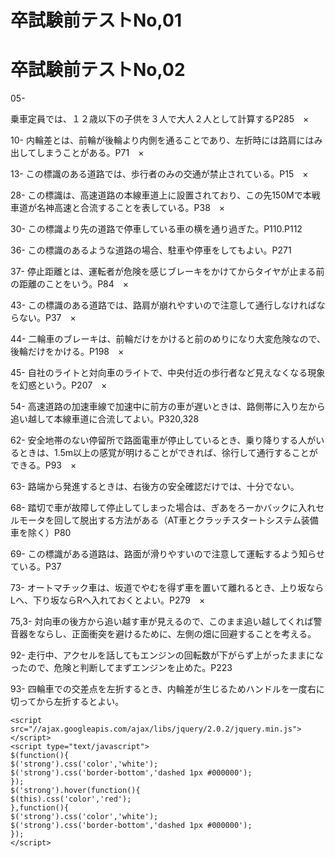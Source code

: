 # 卒試験前テストNo,01

# 卒試験前テストNo,02

05- 

乗車定員では、１２歳以下の子供を３人で大人２人として計算するP285　×



10- 内輪差とは、前輪が後輪より内側を通ることであり、左折時には路肩にはみ出してしまうことがある。P71　×

13- この標識のある道路では、歩行者のみの交通が禁止されている。P15　×

28- この標識は、高速道路の本線車道上に設置されており、この先150Mで本戦車道が名神高速と合流することを表している。P38　×

30- この標識より先の道路で停車している車の横を通り過ぎた。P110.P112

36- この標識のあるような道路の場合、駐車や停車をしてもよい。P271

37- 停止距離とは、運転者が危険を感じブレーキをかけてからタイヤが止まる前の距離のことをいう。P84　×

43- この標識のある道路では、路肩が崩れやすいので注意して通行しなければならない。P37　×

44- 二輪車のブレーキは、前輪だけをかけると前のめりになり大変危険なので、後輪だけをかける。P198　×

45- 自社のライトと対向車のライトで、中央付近の歩行者など見えなくなる現象を幻惑という。P207　×

54- 高速道路の加速車線で加速中に前方の車が遅いときは、路側帯に入り左から追い越して本線車道に合流してよい。P320,328

62- 安全地帯のない停留所で路面電車が停止しているとき、乗り降りする人がいるときは、1.5m以上の感覚が明けることができれば、徐行して通行することができる。P93　×

63- 路端から発進するときは、右後方の安全確認だけでは、十分でない。

68- 踏切で車が故障して停止してしまった場合は、ぎあをろーかバックに入れセルモータを回して脱出する方法がある（AT車とクラッチスタートシステム装備車を除く）P80

69- この標識がある道路は、路面が滑りやすいので注意して運転するよう知らせている。P37

73- オートマチック車は、坂道でやむを得ず車を置いて離れるとき、上り坂ならLへ、下り坂ならRへ入れておくとよい。P279　×

75,3- 対向車の後方から追い越す車が見えるので、このまま追い越してくれば警音器をならし、正面衝突を避けるために、左側の畑に回避することを考える。

92- 走行中、アクセルを話してもエンジンの回転数が下がらず上がったままになったので、危険と判断してまずエンジンを止めた。P223

93- 四輪車での交差点を左折するとき、内輪差が生じるためハンドルを一度右に切ってから左折するとよい。



```
<script src="//ajax.googleapis.com/ajax/libs/jquery/2.0.2/jquery.min.js"></script>
<script type="text/javascript">
$(function(){
$('strong').css('color','white');
$('strong').css('border-bottom','dashed 1px #000000');
});
$('strong').hover(function(){
$(this).css('color','red');
},function(){
$('strong').css('color','white');
$('strong').css('border-bottom','dashed 1px #000000');
});
</script>
```
